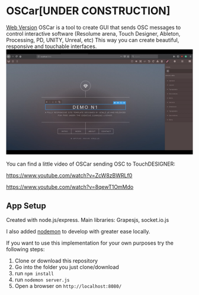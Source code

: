 # OSCar[UNDER CONSTRUCTION]

[Web Version](https://trafalmejo.github.io/OSCar/)
OSCar is a tool to create GUI that sends OSC messages to control interactive software (Resolume arena, Touch Designer, Ableton, Processing, PD, UNITY, Unreal, etc)
This way you can create beautiful, responsive and touchable interfaces.
![](readme-data/OSCar.png)

You can find a little video of OSCar sending OSC to TouchDESIGNER: 

https://www.youtube.com/watch?v=ZcW8zBWRLf0

https://www.youtube.com/watch?v=8qewT1OmMdo


## App Setup

Created with node.js/express. Main libraries: Grapesjs, socket.io.js

I also added [nodemon](https://nodemon.io/) to develop with greater ease locally.

If you want to use this implementation for your own purposes try the following steps:

  1. Clone or download this repository
  2. Go into the folder you just clone/download
  2. run `npm install`
  3. run `nodemon server.js`
  4. Open a browser on `http://localhost:8080/`
